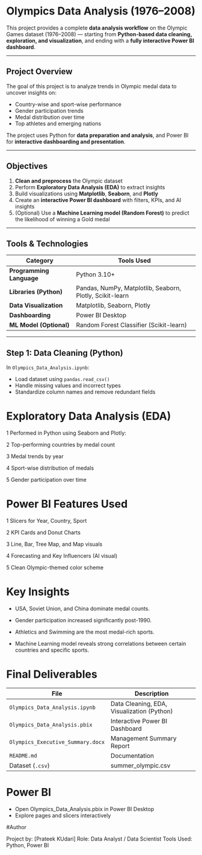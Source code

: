 #  Olympics Data Analysis (1976–2008)

This project provides a complete **data analysis workflow** on the Olympic Games dataset (1976–2008) — starting from **Python-based data cleaning, exploration, and visualization**, and ending with a **fully interactive Power BI dashboard**.

---

##  Project Overview

The goal of this project is to analyze trends in Olympic medal data to uncover insights on:
- Country-wise and sport-wise performance
- Gender participation trends
- Medal distribution over time
- Top athletes and emerging nations

The project uses Python for **data preparation and analysis**, and Power BI for **interactive dashboarding and presentation**.

---

##  Objectives

1. **Clean and preprocess** the Olympic dataset  
2. Perform **Exploratory Data Analysis (EDA)** to extract insights  
3. Build visualizations using **Matplotlib**, **Seaborn**, and **Plotly**  
4. Create an **interactive Power BI dashboard** with filters, KPIs, and AI insights  
5. (Optional) Use a **Machine Learning model (Random Forest)** to predict the likelihood of winning a Gold medal

---

##  Tools & Technologies

| Category | Tools Used |
|-----------|-------------|
| **Programming Language** | Python 3.10+ |
| **Libraries (Python)** | Pandas, NumPy, Matplotlib, Seaborn, Plotly, Scikit-learn |
| **Data Visualization** | Matplotlib, Seaborn, Plotly |
| **Dashboarding** | Power BI Desktop |
| **ML Model (Optional)** | Random Forest Classifier (Scikit-learn) |

---

##  Step 1: Data Cleaning (Python)

In `Olympics_Data_Analysis.ipynb`:
- Load dataset using `pandas.read_csv()`
- Handle missing values and incorrect types
- Standardize column names and remove redundant fields


# Exploratory Data Analysis (EDA)

1 Performed in Python using Seaborn and Plotly:

2 Top-performing countries by medal count

3 Medal trends by year

4 Sport-wise distribution of medals

5 Gender participation over time

# Power BI Features Used

1 Slicers for Year, Country, Sport

2 KPI Cards and Donut Charts

3 Line, Bar, Tree Map, and Map visuals

4 Forecasting and Key Influencers (AI visual)

5 Clean Olympic-themed color scheme  

# Key Insights

* USA, Soviet Union, and China dominate medal counts.

* Gender participation increased significantly post-1990.

* Athletics and Swimming are the most medal-rich sports.

* Machine Learning model reveals strong correlations between certain countries and specific sports.

  
# Final Deliverables
| File                              | Description                                |
| --------------------------------- | ------------------------------------------ |
| `Olympics_Data_Analysis.ipynb`    | Data Cleaning, EDA, Visualization (Python) |
| `Olympics_Data_Analysis.pbix`     | Interactive Power BI Dashboard             |
| `Olympics_Executive_Summary.docx` | Management Summary Report                  |
| `README.md`                       | Documentation                              |
| Dataset (`.csv`)                  | summer_olympic.csv                         |

# Power BI

* Open Olympics_Data_Analysis.pbix in Power BI Desktop
* Explore pages and slicers interactively

#Author

Project by: [Prateek KUdari]
Role: Data Analyst / Data Scientist
Tools Used: Python, Power BI


